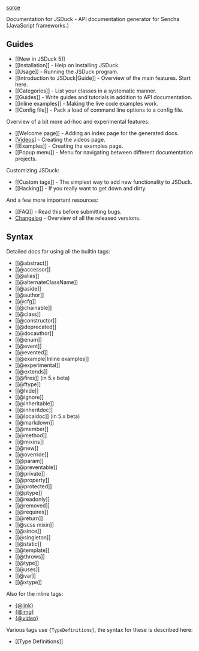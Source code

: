 [sorce](https://github.com/senchalabs/jsduck/wiki)

Documentation for JSDuck - API documentation generator for Sencha
(JavaScript frameworks.)

## Guides

- [[New in JSDuck 5]]
- [[Installation]] - Help on installing JSDuck.
- [[Usage]] - Running the JSDuck program.
- [[Introduction to JSDuck|Guide]] - Overview of the main features. Start here.
- [[Categories]] - List your classes in a systematic manner.
- [[Guides]] - Write guides and tutorials in addition to API documentation.
- [[Inline examples]] - Making the live code examples work.
- [[Config file]] - Pack a load of command line options to a config file.

Overview of a bit more ad-hoc and experimental features:

- [[Welcome page]] - Adding an index page for the generated docs.
- [[Videos]] - Creating the videos page.
- [[Examples]] - Creating the examples page.
- [[Popup menu]] - Menu for navigating between different documentation projects.

Customizing JSDuck:

- [[Custom tags]] - The simplest way to add new functionality to JSDuck.
- [[Hacking]] - If you really want to get down and dirty.

And a few more important resources:

- [[FAQ]] - Read this before submitting bugs.
- [Changelog](https://github.com/senchalabs/jsduck/releases) - Overview of all the released versions.

## Syntax

Detailed docs for using all the builtin tags:

- [[@abstract]]
- [[@accessor]]
- [[@alias]]
- [[@alternateClassName]]
- [[@aside]]
- [[@author]]
- [[@cfg]]
- [[@chainable]]
- [[@class]]
- [[@constructor]]
- [[@deprecated]]
- [[@docauthor]]
- [[@enum]]
- [[@event]]
- [[@evented]]
- [[@example|Inline examples]]
- [[@experimental]]
- [[@extends]]
- [[@fires]] (in 5.x beta)
- [[@ftype]]
- [[@hide]]
- [[@ignore]]
- [[@inheritable]]
- [[@inheritdoc]]
- [[@localdoc]] (in 5.x beta)
- [[@markdown]]
- [[@member]]
- [[@method]]
- [[@mixins]]
- [[@new]]
- [[@override]]
- [[@param]]
- [[@preventable]]
- [[@private]]
- [[@property]]
- [[@protected]]
- [[@ptype]]
- [[@readonly]]
- [[@removed]]
- [[@requires]]
- [[@return]]
- [[@scss mixin]]
- [[@since]]
- [[@singleton]]
- [[@static]]
- [[@template]]
- [[@throws]]
- [[@type]]
- [[@uses]]
- [[@var]]
- [[@xtype]]

Also for the inline tags:

- [{@link}][cross-references]
- [{@img}][images]
- [{@video}][videos]

Various tags use `{TypeDefinitions}`, the syntax for these is described here:

- [[Type Definitions]]


[cross-references]: https://github.com/senchalabs/jsduck/wiki/Guide#wiki-cross-references
[images]: https://github.com/senchalabs/jsduck/wiki/Guide#wiki-images
[videos]: https://github.com/senchalabs/jsduck/wiki/Guide#wiki-videos
